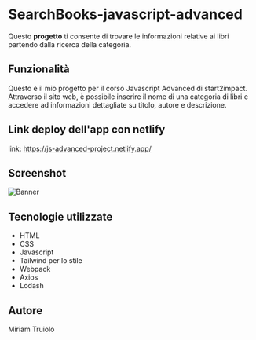 # SearchBooks-javascript-advanced

Questo **progetto** ti consente di trovare le informazioni relative ai libri partendo dalla ricerca della categoria.

## Funzionalità

Questo è il mio progetto per il corso Javascript Advanced di start2impact. 
Attraverso il sito web, è possibile inserire il nome di una categoria di libri e accedere ad informazioni dettagliate su titolo, autore e descrizione.

## Link deploy dell'app con netlify

link: https://js-advanced-project.netlify.app/

## Screenshot

![Banner](https://mattiacaprioli.github.io/js-advanced-project/src/img/preview.png)

## Tecnologie utilizzate

- HTML
- CSS
- Javascript
- Tailwind per lo stile
- Webpack 
- Axios
- Lodash

## Autore

Miriam Truiolo
